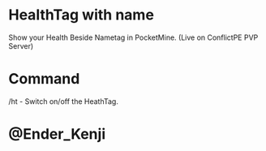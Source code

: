 # HealthTag with name

Show your Health Beside Nametag in PocketMine. 
(Live on ConflictPE PVP Server)

# Command
/ht - Switch on/off the HeathTag.

# @Ender_Kenji
